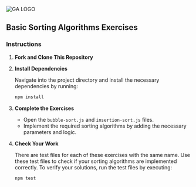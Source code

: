![GA LOGO](https://ga-dash.s3.amazonaws.com/production/assets/logo-9f88ae6c9c3871690e33280fcf557f33.png)

## Basic Sorting Algorithms Exercises

### Instructions

1. **Fork and Clone This Repository**

2. **Install Dependencies**

   Navigate into the project directory and install the necessary dependencies by running:

   ```bash
   npm install
   ```

3. **Complete the Exercises**

   - Open the `bubble-sort.js` and `insertion-sort.js` files.
   - Implement the required sorting algorithms by adding the necessary parameters and logic.

4. **Check Your Work**

   There are test files for each of these exercises with the same name. Use these test files to check if your sorting algorithms are implemented correctly.
   To verify your solutions, run the test files by executing:

   ```bash
   npm test
   ```